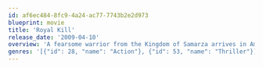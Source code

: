 ```yaml
---
id: af6ec484-8fc9-4a24-ac77-7743b2e2d973
blueprint: movie
title: 'Royal Kill'
release_date: '2009-04-10'
overview: 'A fearsome warrior from the Kingdom of Samarza arrives in America to assassinate a high school girl. The girl does not know it, but she is the last living heir to the Kingdom. A noble guard arrives in America to protect the young princess.'
genres: '[{"id": 28, "name": "Action"}, {"id": 53, "name": "Thriller"}]'
---
```

